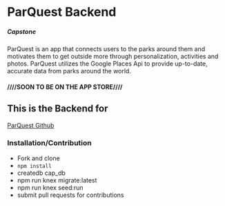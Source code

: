 ParQuest Backend
=================
##### Capstone
ParQuest is an app that connects users to the parks around them and motivates them
to get outside more through personalization, activities and photos. ParQuest utilizes
the Google Places Api to provide up-to-date, accurate data from parks around the world.

#### ////SOON TO BE ON THE APP STORE////

## This is the Backend for
[ParQuest Github](https://github.com/abedababe8/ParQuest)

### Installation/Contribution

* Fork and clone
* ` npm install `
* createdb cap_db
* npm run knex migrate:latest
* npm run knex seed:run
* submit pull requests for contributions
